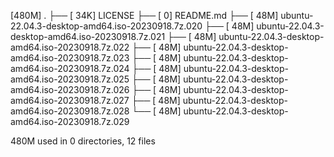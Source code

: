 [480M]  .
├── [ 34K]  LICENSE
├── [   0]  README.md
├── [ 48M]  ubuntu-22.04.3-desktop-amd64.iso-20230918.7z.020
├── [ 48M]  ubuntu-22.04.3-desktop-amd64.iso-20230918.7z.021
├── [ 48M]  ubuntu-22.04.3-desktop-amd64.iso-20230918.7z.022
├── [ 48M]  ubuntu-22.04.3-desktop-amd64.iso-20230918.7z.023
├── [ 48M]  ubuntu-22.04.3-desktop-amd64.iso-20230918.7z.024
├── [ 48M]  ubuntu-22.04.3-desktop-amd64.iso-20230918.7z.025
├── [ 48M]  ubuntu-22.04.3-desktop-amd64.iso-20230918.7z.026
├── [ 48M]  ubuntu-22.04.3-desktop-amd64.iso-20230918.7z.027
├── [ 48M]  ubuntu-22.04.3-desktop-amd64.iso-20230918.7z.028
└── [ 48M]  ubuntu-22.04.3-desktop-amd64.iso-20230918.7z.029

 480M used in 0 directories, 12 files
